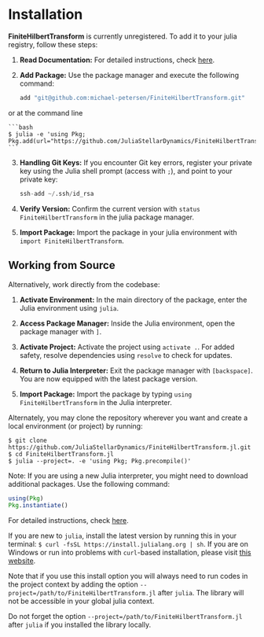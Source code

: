 # Installation

**FiniteHilbertTransform** is currently unregistered. To add it to your julia registry, follow these steps:


1. **Read Documentation:** For detailed instructions, check [here](https://pkgdocs.julialang.org/v1/managing-packages/#Adding-unregistered-packages).

2. **Add Package:** Use the package manager and execute the following command:
    ```julia
    add "git@github.com:michael-petersen/FiniteHilbertTransform.git"
    ```
or at the command line

    ```bash
    $ julia -e 'using Pkg; Pkg.add(url="https://github.com/JuliaStellarDynamics/FiniteHilbertTransform.jl.git")'
    ```

3. **Handling Git Keys:** If you encounter Git key errors, register your private key using the Julia shell prompt (access with `;`), and point to your private key:
    ```julia
    ssh-add ~/.ssh/id_rsa
    ```


4. **Verify Version:** Confirm the current version with `status FiniteHilbertTransform` in the julia package manager.

5. **Import Package:** Import the package in your julia environment with `import FiniteHilbertTransform`.

## Working from Source

Alternatively, work directly from the codebase:

1. **Activate Environment:** In the main directory of the package, enter the Julia environment using `julia`.

2. **Access Package Manager:** Inside the Julia environment, open the package manager with `]`.

3. **Activate Project:** Activate the project using `activate .`. For added safety, resolve dependencies using `resolve` to check for updates.

4. **Return to Julia Interpreter:** Exit the package manager with `[backspace]`. You are now equipped with the latest package version.

5. **Import Package:** Import the package by typing `using FiniteHilbertTransform` in the Julia interpreter.

Alternately, you may clone the repository wherever you want and create a local environment (or project) by running:
```
$ git clone https://github.com/JuliaStellarDynamics/FiniteHilbertTransform.jl.git
$ cd FiniteHilbertTransform.jl
$ julia --project=. -e 'using Pkg; Pkg.precompile()'
```

Note: If you are using a new Julia interpreter, you might need to download additional packages. Use the following command:
```julia
using(Pkg)
Pkg.instantiate()
```


For detailed instructions, check [here](https://pkgdocs.julialang.org/v1/managing-packages/#Adding-unregistered-packages).

If you are new to `julia`, install the latest version by running this in your terminal: `$ curl -fsSL https://install.julialang.org | sh`. If you are on Windows or run into problems with `curl`-based installation, please visit [this website](https://julialang.org/downloads/).

Note that if you use this install option you will always need to run codes in the project context by adding the option `--project=/path/to/FiniteHilbertTransform.jl` after `julia`. The library will not be accessible in your global julia context.

Do not forget the option `--project=/path/to/FiniteHilbertTransform.jl` after `julia` if you installed the library locally.